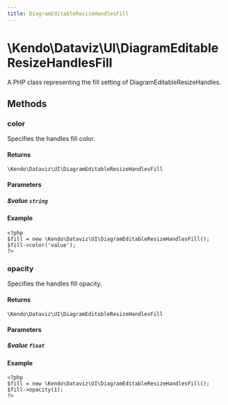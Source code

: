 ```yaml
---
title: DiagramEditableResizeHandlesFill
---
```


# \Kendo\Dataviz\UI\DiagramEditableResizeHandlesFill

A PHP class representing the fill setting of DiagramEditableResizeHandles.


## Methods

### color
Specifies the handles fill color.

#### Returns
`\Kendo\Dataviz\UI\DiagramEditableResizeHandlesFill`

#### Parameters

##### $value `string`



#### Example 
    <?php
    $fill = new \Kendo\Dataviz\UI\DiagramEditableResizeHandlesFill();
    $fill->color('value');
    ?>

### opacity
Specifies the handles fill opacity.

#### Returns
`\Kendo\Dataviz\UI\DiagramEditableResizeHandlesFill`

#### Parameters

##### $value `float`



#### Example 
    <?php
    $fill = new \Kendo\Dataviz\UI\DiagramEditableResizeHandlesFill();
    $fill->opacity(1);
    ?>

